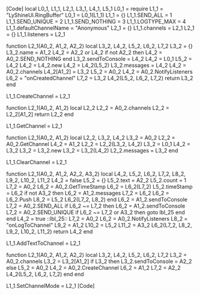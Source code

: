 [Code]
local L0_1, L1_1, L2_1, L3_1, L4_1, L5_1
L0_1 = require
L1_1 = "LyShineUI.RingBuffer"
L0_1 = L0_1(L1_1)
L1_1 = {}
L1_1.SEND_ALL = 1
L1_1.SEND_UNIQUE = 2
L1_1.SEND_NOTHING = 3
L1_1.LOGTYPE_MAX = 4
L1_1.defaultChannelName = "Anonymous"
L2_1 = {}
L1_1.channels = L2_1
L2_1 = {}
L1_1.listeners = L2_1

function L2_1(A0_2, A1_2, A2_2)
  local L3_2, L4_2, L5_2, L6_2, L7_2
  L3_2 = {}
  L3_2.name = A1_2
  L4_2 = A2_2 or L4_2
  if not A2_2 then
    L4_2 = A0_2.SEND_NOTHING
  end
  L3_2.sendToConsole = L4_2
  L4_2 = L0_1
  L5_2 = L4_2
  L4_2 = L4_2.new
  L4_2 = L4_2(L5_2)
  L3_2.messages = L4_2
  L4_2 = A0_2.channels
  L4_2[A1_2] = L3_2
  L5_2 = A0_2
  L4_2 = A0_2.NotifyListeners
  L6_2 = "onCreatedChannel"
  L7_2 = L3_2
  L4_2(L5_2, L6_2, L7_2)
  return L3_2
end

L1_1.CreateChannel = L2_1

function L2_1(A0_2, A1_2)
  local L2_2
  L2_2 = A0_2.channels
  L2_2 = L2_2[A1_2]
  return L2_2
end

L1_1.GetChannel = L2_1

function L2_1(A0_2, A1_2)
  local L2_2, L3_2, L4_2
  L3_2 = A0_2
  L2_2 = A0_2.GetChannel
  L4_2 = A1_2
  L2_2 = L2_2(L3_2, L4_2)
  L3_2 = L0_1
  L4_2 = L3_2
  L3_2 = L3_2.new
  L3_2 = L3_2(L4_2)
  L2_2.messages = L3_2
end

L1_1.ClearChannel = L2_1

function L2_1(A0_2, A1_2, A2_2, A3_2)
  local L4_2, L5_2, L6_2, L7_2, L8_2, L9_2, L10_2, L11_2
  L4_2 = false
  L5_2 = {}
  L5_2.text = A2_2
  L5_2.count = 1
  L7_2 = A0_2
  L6_2 = A0_2.GetTimeStamp
  L6_2 = L6_2(L7_2)
  L5_2.timeStamp = L6_2
  if not A3_2 then
    L6_2 = A1_2.messages
    L7_2 = L6_2
    L6_2 = L6_2.Push
    L8_2 = L5_2
    L6_2(L7_2, L8_2)
  end
  L6_2 = A1_2.sendToConsole
  L7_2 = A0_2.SEND_ALL
  if L6_2 ~= L7_2 then
    L6_2 = A1_2.sendToConsole
    L7_2 = A0_2.SEND_UNIQUE
    if L6_2 ~= L7_2 or A3_2 then
      goto lbl_25
    end
  end
  L4_2 = true
  ::lbl_25::
  L7_2 = A0_2
  L6_2 = A0_2.NotifyListeners
  L8_2 = "onLogToChannel"
  L9_2 = A1_2
  L10_2 = L5_2
  L11_2 = A3_2
  L6_2(L7_2, L8_2, L9_2, L10_2, L11_2)
  return L4_2
end

L1_1.AddTextToChannel = L2_1

function L2_1(A0_2, A1_2, A2_2)
  local L3_2, L4_2, L5_2, L6_2, L7_2
  L3_2 = A0_2.channels
  L3_2 = L3_2[A1_2]
  if L3_2 then
    L3_2.sendToConsole = A2_2
  else
    L5_2 = A0_2
    L4_2 = A0_2.CreateChannel
    L6_2 = A1_2
    L7_2 = A2_2
    L4_2(L5_2, L6_2, L7_2)
  end
end

L1_1.SetChannelMode = L2_1
[Code]
